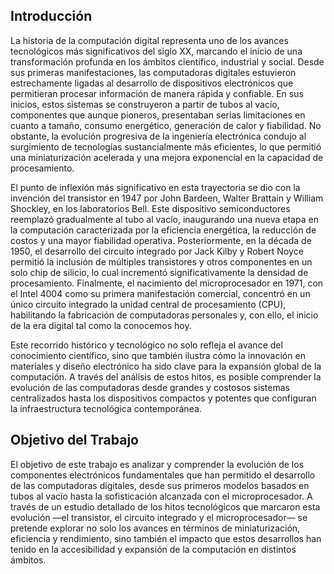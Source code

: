 ## Introducción

La historia de la computación digital representa uno de los avances tecnológicos más significativos del siglo XX, marcando el inicio de una transformación profunda en los ámbitos científico, industrial y social. Desde sus primeras manifestaciones, las computadoras digitales estuvieron estrechamente ligadas al desarrollo de dispositivos electrónicos que permitieran procesar información de manera rápida y confiable. En sus inicios, estos sistemas se construyeron a partir de tubos al vacío, componentes que aunque pioneros, presentaban serias limitaciones en cuanto a tamaño, consumo energético, generación de calor y fiabilidad. No obstante, la evolución progresiva de la ingeniería electrónica condujo al surgimiento de tecnologías sustancialmente más eficientes, lo que permitió una miniaturización acelerada y una mejora exponencial en la capacidad de procesamiento.

El punto de inflexión más significativo en esta trayectoria se dio con la invención del transistor en 1947 por John Bardeen, Walter Brattain y William Shockley, en los laboratorios Bell. Este dispositivo semiconductores reemplazó gradualmente al tubo al vacío, inaugurando una nueva etapa en la computación caracterizada por la eficiencia energética, la reducción de costos y una mayor fiabilidad operativa. Posteriormente, en la década de 1950, el desarrollo del circuito integrado por Jack Kilby y Robert Noyce permitió la inclusión de múltiples transistores y otros componentes en un solo chip de silicio, lo cual incrementó significativamente la densidad de procesamiento. Finalmente, el nacimiento del microprocesador en 1971, con el Intel 4004 como su primera manifestación comercial, concentró en un único circuito integrado la unidad central de procesamiento (CPU), habilitando la fabricación de computadoras personales y, con ello, el inicio de la era digital tal como la conocemos hoy.

Este recorrido histórico y tecnológico no solo refleja el avance del conocimiento científico, sino que también ilustra cómo la innovación en materiales y diseño electrónico ha sido clave para la expansión global de la computación. A través del análisis de estos hitos, es posible comprender la evolución de las computadoras desde grandes y costosos sistemas centralizados hasta los dispositivos compactos y potentes que configuran la infraestructura tecnológica contemporánea.

## Objetivo del Trabajo
El objetivo de este trabajo es analizar y comprender la evolución de los componentes electrónicos fundamentales que han permitido el desarrollo de las computadoras digitales, desde sus primeros modelos basados en tubos al vacío hasta la sofisticación alcanzada con el microprocesador. A través de un estudio detallado de los hitos tecnológicos que marcaron esta evolución —el transistor, el circuito integrado y el microprocesador— se pretende explorar no solo los avances en términos de miniaturización, eficiencia y rendimiento, sino también el impacto que estos desarrollos han tenido en la accesibilidad y expansión de la computación en distintos ámbitos.